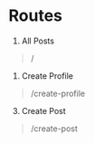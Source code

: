 # Routes

1. All Posts
> /

1. Create Profile 
> /create-profile

3. Create Post
> /create-post




